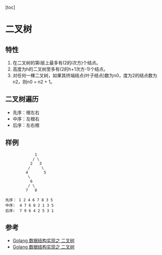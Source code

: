 [toc]
# 二叉树
## 特性
1. 在二叉树的第i层上最多有(2的i次方)个结点。
2. 高度为h的二叉树至多有(2的h+1次方-1)个结点。
3. 对任何一棵二叉树，如果其终端结点(叶子结点)数为n0，度为2的结点数为n2，则n0 = n2 + 1。

## 二叉树遍历
- 先序：根左右
- 中序：左根右
- 后序：左右根

## 样例
```
             1
            / \
           2   3
          /     \
         4       5
          \
           6
          / \
         7   8
         
先序： 1 2 4 6 7 8 3 5
中序:  4 7 6 8 2 1 3 5
后序:  7 9 6 4 2 5 3 1
```
## 参考
- [Golang 数据结构实现之 二叉树](https://yq.aliyun.com/articles/481717)
- [Golang 数据结构实现之 二叉树](http://blog.51cto.com/liuxp0827/1378672)